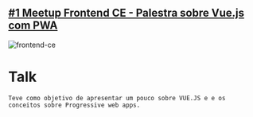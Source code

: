## [#1 Meetup Frontend CE - Palestra sobre Vue.js com PWA](https://www.meetup.com/pt-BR/frontend-ce/)
![frontend-ce](https://secure.meetupstatic.com/photos/event/3/d/3/6/600_476355670.jpeg)

# Talk
```
Teve como objetivo de apresentar um pouco sobre VUE.JS e e os conceitos sobre Progressive web apps. 
```
